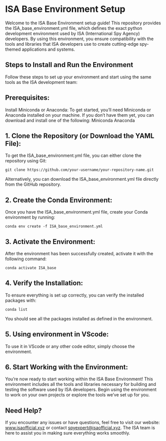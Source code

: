 # ISA Base Environment Setup

Welcome to the ISA Base Environment setup guide! This repository provides the ISA_base_environment.yml file, which defines the exact python development environment used by ISA (International Spy Agency) developers. By using this environment, you ensure compatibility with the tools and libraries that ISA developers use to create cutting-edge spy-themed applications and systems.

## Steps to Install and Run the Environment
Follow these steps to set up your environment and start using the same tools as the ISA development team:

## Prerequisites:
Install Miniconda or Anaconda: To get started, you’ll need Miniconda or Anaconda installed on your machine. If you don’t have them yet, you can download and install one of the following:
Miniconda
Anaconda

## 1. Clone the Repository (or Download the YAML File):
To get the ISA_base_environment.yml file, you can either clone the repository using Git:

` git clone https://github.com/your-username/your-repository-name.git `

Alternatively, you can download the ISA_base_environment.yml file directly from the GitHub repository.

## 2. Create the Conda Environment:
Once you have the ISA_base_environment.yml file, create your Conda environment by running:

`conda env create -f ISA_base_environment.yml`

## 3. Activate the Environment:
After the environment has been successfully created, activate it with the following command:

`conda activate ISA_base`


## 4. Verify the Installation:
To ensure everything is set up correctly, you can verify the installed packages with:


`conda list`

You should see all the packages installed as defined in the environment.

## 5. Using environment in VScode:
To use it in VScode or any other code editor, simply choose the environment.

## 6. Start Working with the Environment:
You’re now ready to start working within the ISA Base Environment! This environment includes all the tools and libraries necessary for building and testing the software used by ISA developers. Begin using the environment to work on your own projects or explore the tools we’ve set up for you.

## Need Help?
If you encounter any issues or have questions, feel free to visit our website: www.isaofficial.xyz or contact spyexpert@isaofficial.xyz. The ISA team is here to assist you in making sure everything works smoothly.

